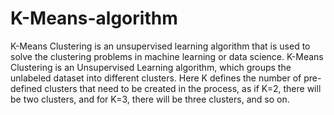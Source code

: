 # K-Means-algorithm
K-Means Clustering is an unsupervised learning algorithm that is used to solve the clustering problems in machine learning or data science.
K-Means Clustering is an Unsupervised Learning algorithm, which groups the unlabeled dataset into different clusters. Here K defines the number of pre-defined clusters that need to be created in the process, as if K=2, there will be two clusters, and for K=3, there will be three clusters, and so on.
